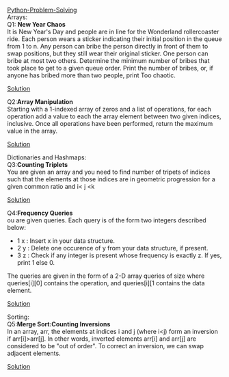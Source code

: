 [Python-Problem-Solving](https://www.hackerrank.com/interview/interview-preparation-kit)<br>
Arrays:
<br>
Q1: <b>New Year Chaos</b>
<br>
It is New Year's Day and people are in line for the Wonderland rollercoaster ride. Each person wears a sticker indicating their initial position in the queue from 1 to n. Any person can bribe the person directly in front of them to swap positions, but they still wear their original sticker. One person can bribe at most two others.
Determine the minimum number of bribes that took place to get to a given queue order. Print the number of bribes, or, if anyone has bribed more than two people, print Too chaotic.

[Solution](https://github.com/AswathSundaram/Python-Problem-Solving/blob/bd945d710b60b836aeda3b4aebb2b547f5b3a40c/Q1.py)

Q2:<b>Array Manipulation</b>
<br>
Starting with a 1-indexed array of zeros and a list of operations, for each operation add a value to each the array element between two given indices, inclusive. Once all operations have been performed, return the maximum value in the array.

[Solution](https://github.com/AswathSundaram/Python-Problem-Solving/blob/main/Q2.py)

Dictionaries and Hashmaps:
<br>
Q3:<b>Counting Triplets</b>
<br>
You are given an array and you need to find number of tripets of indices  such that the elements at those indices are in geometric progression for a given common ratio  and i< j <k

[Solution](https://github.com/AswathSundaram/Python-Problem-Solving/blob/main/Q3.py)

Q4:<b>Frequency Queries</b>
<br>
ou are given  queries. Each query is of the form two integers described below:
- 1 x : Insert x in your data structure.
- 2 y  : Delete one occurence of y from your data structure, if present.
- 3 z : Check if any integer is present whose frequency is exactly z. If yes, print 1 else 0.

The queries are given in the form of a 2-D array queries of size  where queries[i][0] contains the operation, and queries[i][1 contains the data element.

[Solution](https://github.com/AswathSundaram/Python-Problem-Solving/blob/main/Q4.py)

Sorting:
<br>
Q5:<b>Merge Sort:Counting Inversions</b>
<br>
In an array, arr, the elements at indices i and j (where i<j) form an inversion if arr[i]>arr[j]. In other words, inverted elements arr[i] and arr[j] are considered to be "out of order". To correct an inversion, we can swap adjacent elements.

[Solution](https://github.com/AswathSundaram/Python-Problem-Solving/blob/main/Q5.py)

